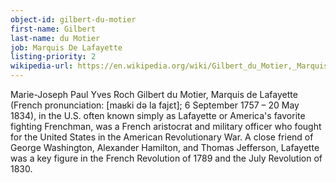 ```yaml
---
object-id: gilbert-du-motier
first-name: Gilbert
last-name: du Motier
job: Marquis De Lafayette
listing-priority: 2
wikipedia-url: https://en.wikipedia.org/wiki/Gilbert_du_Motier,_Marquis_de_Lafayette
---
```


Marie-Joseph Paul Yves Roch Gilbert du Motier, Marquis de Lafayette (French pronunciation: ​[maʁki də la fajɛt]; 6 September 1757 – 20 May 1834), in the U.S. often known simply as Lafayette or America's favorite fighting Frenchman, was a French aristocrat and military officer who fought for the United States in the American Revolutionary War. A close friend of George Washington, Alexander Hamilton, and Thomas Jefferson, Lafayette was a key figure in the French Revolution of 1789 and the July Revolution of 1830.